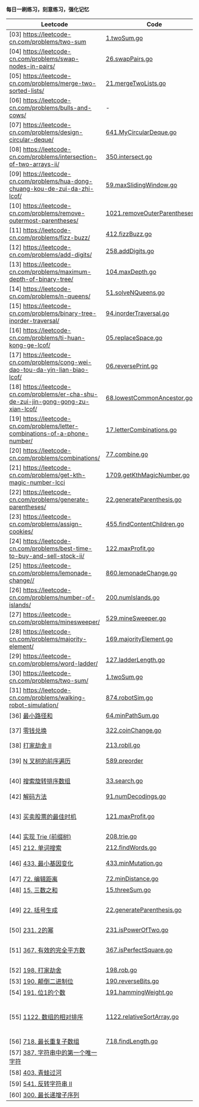 **每日一刷练习，刻意练习，强化记忆**

| Leetcode | Code | Difficulty | Points |
| -------- | ---- | ---------- | ------ |
|[03] <https://leetcode-cn.com/problems/two-sum>|[1.twoSum.go](../week01/1.twoSum.go)|
|[04] <https://leetcode-cn.com/problems/swap-nodes-in-pairs/>|[26.swapPairs.go](../week01/26.swapPairs.go)|
|[05] <https://leetcode-cn.com/problems/merge-two-sorted-lists/>|[21.mergeTwoLists.go](../week01/21.mergeTwoLists.go)|
|[06] <https://leetcode-cn.com/problems/bulls-and-cows/>|-|
|[07] <https://leetcode-cn.com/problems/design-circular-deque/>|[641.MyCircularDeque.go](../week01/641.MyCircularDeque.go)|
|[08] <https://leetcode-cn.com/problems/intersection-of-two-arrays-ii/>|[350.intersect.go](../week02/350.intersect.go)|
|[09] <https://leetcode-cn.com/problems/hua-dong-chuang-kou-de-zui-da-zhi-lcof/>|[59.maxSlidingWindow.go](../week02/59.maxSlidingWindow.go)|
|[10] <https://leetcode-cn.com/problems/remove-outermost-parentheses/>|[1021.removeOuterParentheses.go](../week02/1021.removeOuterParentheses.go)|
|[11] <https://leetcode-cn.com/problems/fizz-buzz/>|[412.fizzBuzz.go](../week02/412.fizzBuzz.go)|
|[12] <https://leetcode-cn.com/problems/add-digits/>|[258.addDigits.go](../week02/258.addDigits.go)|
|[13] <https://leetcode-cn.com/problems/maximum-depth-of-binary-tree/>|[104.maxDepth.go](../week03/104.maxDepth.go)|
|[14] <https://leetcode-cn.com/problems/n-queens/>|[51.solveNQueens.go](../week03/51.solveNQueens.go)|
|[15] <https://leetcode-cn.com/problems/binary-tree-inorder-traversal/>|[94.inorderTraversal.go](../week03/94.inorderTraversal.go)|
|[16] <https://leetcode-cn.com/problems/ti-huan-kong-ge-lcof/>|[05.replaceSpace.go](../week03/05.replaceSpace.go)|
|[17] <https://leetcode-cn.com/problems/cong-wei-dao-tou-da-yin-lian-biao-lcof/>|[06.reversePrint.go](../week03/06.reversePrint.go)|
|[18] <https://leetcode-cn.com/problems/er-cha-shu-de-zui-jin-gong-gong-zu-xian-lcof/>|[68.lowestCommonAncestor.go](../week03/68.lowestCommonAncestor.go)|
|[19] <https://leetcode-cn.com/problems/letter-combinations-of-a-phone-number/>|[17.letterCombinations.go](../week03/17.letterCombinations.go)|
|[20] <https://leetcode-cn.com/problems/combinations/>|[77.combine.go](../week04/77.combine.go)|
|[21] <https://leetcode-cn.com/problems/get-kth-magic-number-lcci>|[1709.getKthMagicNumber.go](../week04/1709.getKthMagicNumber.go)|
|[22] <https://leetcode-cn.com/problems/generate-parentheses/>|[22.generateParenthesis.go](../week04/22.generateParenthesis.go)|
|[23] <https://leetcode-cn.com/problems/assign-cookies/>|[455.findContentChildren.go](../week04/455.findContentChildren.go)|
|[24] <https://leetcode-cn.com/problems/best-time-to-buy-and-sell-stock-ii/>|[122.maxProfit.go](../week04/122.maxProfit.go)|
|[25] <https://leetcode-cn.com/problems/lemonade-change//>|[860.lemonadeChange.go](../week04/860.lemonadeChange.go)|S|
|[26] <https://leetcode-cn.com/problems/number-of-islands/>|[200.numIslands.go](../week04/200.numIslands.go)|M|
|[27] <https://leetcode-cn.com/problems/minesweeper/>|[529.mineSweeper.go](../week04/529.mineSweeper.go)|M|
|[28] <https://leetcode-cn.com/problems/majority-element/>|[169.majorityElement.go](../week05/169.majorityElement.go)|S|
|[29] <https://leetcode-cn.com/problems/word-ladder/>|[127.ladderLength.go](../week05/127.ladderLength.go)|H|
|[30] <https://leetcode-cn.com/problems/two-sum/>|[1.twoSum.go](../week01/1.twoSum.go)|S|
|[31] <https://leetcode-cn.com/problems/walking-robot-simulation/>|[874.robotSim.go](874.robotSim.go)|S|
|[36] [最小路径和](https://leetcode-cn.com/problems/minimum-path-sum/)|[64.minPathSum.go](../week06/64.minPathSum.go)|M|dp|
|[37] [零钱兑换](https://leetcode-cn.com/problems/coin-change/)|[322.coinChange.go](../week06/322.coinChange.go)|M|递归、dp|
|[38] [打家劫舍 II](https://leetcode-cn.com/problems/house-robber-ii/)|[213.robII.go](../week06/213.robII.go)|M|dp|
|[39] [N 叉树的前序遍历](https://leetcode-cn.com/problems/n-ary-tree-preorder-traversal/)|[589.preorder](../week07/589.preorder)|S|递归、栈|
|[40] [搜索旋转排序数组](https://leetcode-cn.com/problems/search-in-rotated-sorted-array/)|[33.search.go](../week07/33.search.go)|M|二分查找|
|[42] [解码方法](https://leetcode-cn.com/problems/decode-ways)|[91.numDecodings.go](../week07/91.numDecodings.go)|M|dp|
|[43] [买卖股票的最佳时机](121.maxProfit.go)|[121.maxProfit.go](../week07/121.maxProfit.go)|S|dp、贪心算法|
|[44] [实现 Trie (前缀树)](https://leetcode-cn.com/problems/implement-trie-prefix-tree/)|[208.trie.go](../week07/208.trie.go)|M|trie|
|[45] [212. 单词搜索](https://leetcode-cn.com/problems/word-search-ii/)|[212.findWords.go](../week07/212.findWords.go)|H|dp|
|[46] [433. 最小基因变化](https://leetcode-cn.com/problems/minimum-genetic-mutation/)|[433.minMutation.go](../week07/433.minMutation.go)|S|递归、回溯|
|[47] [72. 编辑距离](https://leetcode-cn.com/problems/edit-distance/)|[72.minDistance.go](../week07/72.minDistance.go)|H||
|[48] [15. 三数之和](https://leetcode-cn.com/problems/3sum/)|[15.threeSum.go](../week06/15.threeSum.go)|M|双指针|
|[49] [22. 括号生成](https://leetcode-cn.com/problems/generate-parentheses/)|[22.generateParenthesis.go](../week04/22.generateParenthesis.go)|M|dfs、回溯+剪枝|
|[50] [231. 2的幂](https://leetcode-cn.com/problems/power-of-two/)|[231.isPowerOfTwo.go](../week08/231.isPowerOfTwo.go)|S|位运算|
|[51] [367. 有效的完全平方数](https://leetcode-cn.com/problems/valid-perfect-square/)|[367.isPerfectSquare.go](../week04/367.isPerfectSquare.go)|M|二分查找、牛顿迭代|
|[52] [198. 打家劫舍](https://leetcode-cn.com/problems/house-robber/)|[198.rob.go](198.rob.go)|M|dp|
|[53] [190. 颠倒二进制位](https://leetcode-cn.com/problems/reverse-bits/)|[190.reverseBits.go](190.reverseBits.go)|S|位移|
|[54] [191. 位1的个数](https://leetcode-cn.com/problems/number-of-1-bits/)|[191.hammingWeight.go](191.hammingWeight.go)|S|位移|
|[55] [1122. 数组的相对排序](https://leetcode-cn.com/problems/relative-sort-array/)|[1122.relativeSortArray.go](1122.relativeSortArray.go)|S|计数排序、自定义排序|
|[56] [718. 最长重复子数组](https://leetcode-cn.com/problems/maximum-length-of-repeated-subarray/)|[718.findLength.go](718.findLength.go)|M|dp|
|[57] [387. 字符串中的第一个唯一字符](https://leetcode-cn.com/problems/first-unique-character-in-a-string/)|[]()|S|xxx|
|[58] [403. 青蛙过河](https://leetcode-cn.com/problems/frog-jump/)||H|dp|
|[59] [541. 反转字符串 II](https://leetcode-cn.com/problems/reverse-string-ii/)|[]()|M|dp|
|[60] [300. 最长递增子序列](https://leetcode-cn.com/problems/longest-increasing-subsequence/)|[]()|M|dp|
